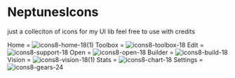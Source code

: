 # NeptunesIcons
just a colleciton of icons for my UI lib feel free to use with credits

Home = ![icons8-home-18(1)](https://github.com/user-attachments/assets/c65679bc-a14c-4297-ac9b-16c68e49b36f) 
Toolbox = ![icons8-toolbox-18](https://github.com/user-attachments/assets/feceb5e1-6601-40b5-bc12-af3659113590)
Edit = ![icons8-support-18](https://github.com/user-attachments/assets/742b413b-bbd2-47ea-85f4-04ee0e190a64)
Open = ![icons8-open-18](https://github.com/user-attachments/assets/6a8eee2a-4cd2-400d-b405-42ff449999ca)
Builder = ![icons8-build-18](https://github.com/user-attachments/assets/d330dd78-0e0c-4065-ade7-c873c67d0f64)
Vision = ![icons8-vision-18(1)](https://github.com/user-attachments/assets/a2b480aa-0935-41c7-b486-02d126105f8b)
Stats = ![icons8-chart-18](https://github.com/user-attachments/assets/c1dd3e0b-f62a-4904-94f9-49a4f9e25088)
Settings = ![icons8-gears-24](https://github.com/user-attachments/assets/075b50ca-aa56-47d0-b3e3-d8b73e815f26)
